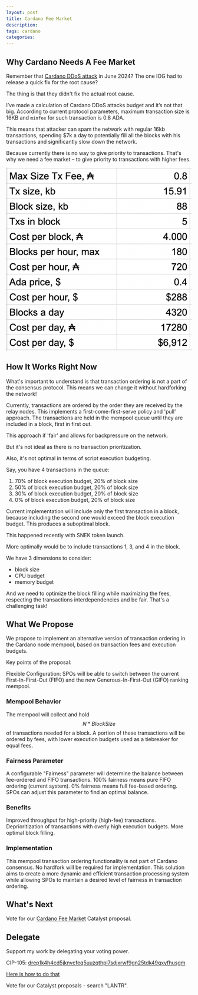 ```yaml
---
layout: post
title: Cardano Fee Market
description:
tags: cardano
categories:
---
```

## Why Cardano Needs A Fee Market

Remember that [Cardano DDoS attack](https://forum.cardano.org/t/cardano-triumphs-against-ddos-attack/134768) in June 2024?
The one IOG had to release a quick fix for the root cause?

The thing is that they didn't fix the actual root cause.

I’ve made a calculation of Cardano DDoS attacks budget and it’s not that big.
According to current protocol parameters, maximum transaction size is 16KB and `minfee` for such transaction is 0.8 ADA.

This means that attacker can spam the network with regular 16kb transactions, spending $7k a day to potentially fill all the blocks with his transactions and significantly slow down the network.

Because currently there is no way to give priority to transactions. That's why we need a fee market – to give priority to transactions with higher fees.

![alt text](/assets/img/cardano-ddos-calculation.png)

## How It Works Right Now

What's important to understand is that transaction ordering is not a part of the consensus protocol.
This means we can change it without hardforking the network!

Currently, transactions are ordered by the order they are received by the relay nodes.
This implements a first-come-first-serve policy and 'pull' approach.
The transactions are held in the mempool queue until they are included in a block, first in first out.

This approach if 'fair' and allows for backpressure on the network.

But it's not ideal as there is no transaction prioritization.

Also, it's not optimal in terms of script execution budgeting.

Say, you have 4 transactions in the queue:

1. 70% of block execution budget, 20% of block size
2. 50% of block execution budget, 20% of block size
3. 30% of block execution budget, 20% of block size
4. 0% of block execution budget, 20% of block size

Current implementation will include only the first transaction in a block, because including the second one would exceed the block execution budget.
This produces a suboptimal block.

This happened recently with SNEK token launch.

More optimally would be to include transactions 1, 3, and 4 in the block.

We have 3 dimensions to consider:

- block size
- CPU budget
- memory budget

And we need to optimize the block filling while maximizing the fees, respecting the transactions interdependencies and be fair. That's a challenging task!

## What We Propose

We propose to implement an alternative version of transaction ordering in the Cardano node mempool, based on transaction fees and execution budgets.

Key points of the proposal:

Flexible Configuration: SPOs will be able to switch between the current First-In-First-Out (FIFO) and the new Generous-In-First-Out (GIFO) ranking mempool.

### Mempool Behavior

The mempool will collect and hold $$N*BlockSize$$ of transactions needed for a block.
A portion of these transactions will be ordered by fees, with lower execution budgets used as a tiebreaker for equal fees.

### Fairness Parameter

A configurable "Fairness" parameter will determine the balance between fee-ordered and FIFO transactions.
100% fairness means pure FIFO ordering (current system).
0% fairness means full fee-based ordering.
SPOs can adjust this parameter to find an optimal balance.

### Benefits

Improved throughput for high-priority (high-fee) transactions.
Deprioritization of transactions with overly high execution budgets.
More optimal block filling.

### Implementation

This mempool transaction ordering functionality is not part of Cardano consensus.
No hardfork will be required for implementation.
This solution aims to create a more dynamic and efficient transaction processing system while allowing SPOs to maintain a desired level of fairness in transaction ordering.

## What's Next

Vote for our [Cardano Fee Market](https://cardano.ideascale.com/c/cardano/idea/131153) Catalyst proposal.

## Delegate

Support my work by delegating your voting power.

CIP-105: [drep1k4h4cd5jknvcfeq5uuzqthpl7sdjxrwf9gn25tdk49qxyfhusgm](https://gov.tools/connected/drep_directory/drep1k4h4cd5jknvcfeq5uuzqthpl7sdjxrwf9gn25tdk49qxyfhusgm)

[Here is how to do that](https://learncardano.io/how-to-delegate-drep-eternl-wallet-mobile/)

Vote for our Catalyst proposals - search "LANTR".
